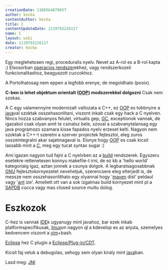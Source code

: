 ```yaml
---
creationDate: 1108564879657 
author: kocka 
contentAuthor: kocka 
title: C 
contentUpdateDate: 1119792226117 
name: C 
layout: wiki 
date: 1119792226117 
creator: kocka 
---
```

Egy meglehetosen regi, proceduralis nyelv. Nevet az A-rol es a B-rol kapta :) Elsosorban [operacios rendszer](Operacios%20rendszer.html)ekhez, vagy rendszerkozeli funkcionalitashoz, beagyazott cuccokhoz.

A Portolhatosag nem eppen a legfobb erenye, de megoldhato (posix).

__C-ben is lehet objektum orientalt ([OOP](oop.html)) modszerekkel dolgozni__ Csak nem szokas.

A C egy valamennyire modernizalt valtozata a C++, ez [OOP](oop.html) es tobbnyire a [java](java.html)val szoktak osszehasonlitani, viszont inkab csak egy hack a C nyelven. Nincs hozza szabvanyos felulet, virtualis gep, [GC](GC.html), exceptionok vannak, de igazabol csak olyan amit te csinalsz bele, szoval a szabvanytalansag egy java programozo szamara kisse fapados nyelv erzeset kelti. Nagyon nem szoktak a C++-t szeretni a szerver projectek fejlesztoi, eleg zuros osszeintegralni akar sajatmagaval is. Elonye hogy [OOP](oop.html) es csak kicsit lassabb mint a [C](C.html), meg egy tucat syntax sugar :)

Ami igazan nagyon tud fajni a C nyelvben az a [build](build.html) rendszerek. Egyszeru esetekre rettenetesen konnyu makefile-t irni, de ez kb a 'hello world' kategoriaig igaz, aztan jonnek a csunya dolgok. A legbaratsagosabbnak [GNU](GNU.html) fejlesztokornyezetet nevehetjuk, szerencsere eleg elterjedt is, de messze nem osszehasonlithato egy olyannal hogy '[maven](maven.html) dist' peldaul vagy '[ant](ant.html) ize'. Amellett ott van a sok izgalmas build kornyezet mint pl a [SAPDB](SAPDB.html) cucca vagy mas closed source multu dolog.

# Eszkozok

C-hez is vannak [IDE](IDE.html)k ugyanugy mint javahoz, bar ezek inkab platformspecifikusak, [linux](Linux.html)on nagyon ql a kdevelop es az anjuta, szemelyes kedvencem viszont a [vim](VIM.html)+bash.

[Eclipse](Eclipse.html) hez C plugin a [Eclipse/Plug-in/CDT](Eclipse/Plug-in/CDT.html). 

Kicsit faj veluk a debugolas, sehogy sem olyan kiraly mint [java](java.html)ban.

Lasd meg: [JNI](JNI.html)
